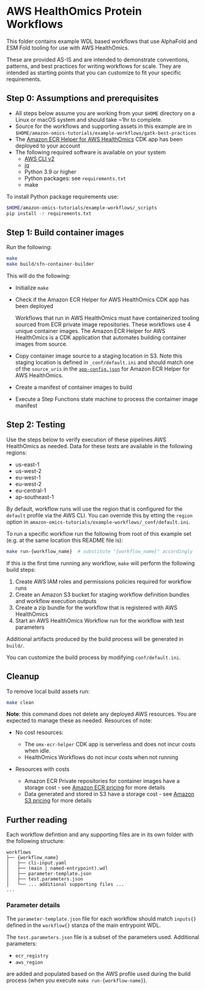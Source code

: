 # AWS HealthOmics Protein Workflows

This folder contains example WDL based workflows that use AlphaFold and ESM Fold tooling for use with AWS HealthOmics.

These are provided AS-IS and are intended to demonstrate conventions, patterns, and best practices for writing workflows for scale. They are intended as starting points that you can customize to fit your specific requirements.

## Step 0: Assumptions and prerequisites
- All steps below assume you are working from your `$HOME` directory on a Linux or macOS system and should take ~1hr to complete.
- Source for the workflows and supporting assets in this example are in `$HOME/amazon-omics-tutorials/example-workflows/gatk-best-practices`
- The [Amazon ECR Helper for AWS HealthOmics](https://github.com/aws-samples/amazon-ecr-helper-for-aws-healthomics) CDK app has been deployed to your account
- The following required software is available on your system
    - [AWS CLI v2](https://aws.amazon.com/cli/)
    - [jq](https://stedolan.github.io/jq/)
    - Python 3.9 or higher
    - Python packages: see `requirements.txt`
    - make

To install Python package requirements use:
```bash
$HOME/amazon-omics-tutorials/example-workflows/_scripts
pip install -r requirements.txt
```

## Step 1: Build container images

Run the following:

```bash
make
make build/sfn-container-builder
```

This will do the following: 
- Initialize `make`
- Check if the Amazon ECR Helper for AWS HealthOmics CDK app has been deployed

  Workflows that run in AWS HealthOmics must have containerized tooling sourced from ECR private image repositories. These workflows use 4 unique container images. The Amazon ECR Helper for AWS HealthOmics is a CDK application that automates building container images from source.

- Copy container image source to a staging location in S3. Note this staging location is defined in `_conf/default.ini` and should match one of the `source_uris` in the [`app-config.json`](https://github.com/aws-samples/amazon-ecr-helper-for-aws-healthomics?tab=readme-ov-file#building-containers) for Amazon ECR Helper for AWS HealthOmics.
- Create a manifest of container images to build
- Execute a Step Functions state machine to process the contaimer image manifest

## Step 2: Testing

Use the steps below to verify execution of these pipelines AWS HealthOmics as needed. Data for these tests are available in the following regions:

- us-east-1
- us-west-2
- eu-west-1
- eu-west-2
- eu-central-1
- ap-southeast-1

By default, workflow runs will use the region that is configured for the `default` profile via the AWS CLI. You can override this by etting the `region` option in `amazon-omics-tutorials/example-workflows/_conf/default.ini`.


To run a specific workflow run the following from root of this example set (e.g. at the same location this README file is):

```bash
make run-{workflow_name}  # substitute "{workflow_name}" accordingly
```

If this is the first time running any workflow, `make` will perform the following build steps: 

1. Create AWS IAM roles and permissions policies required for workflow runs
2. Create an Amazon S3 bucket for staging workflow definition bundles and workflow execution outputs
3. Create a zip bundle for the workflow that is registered with AWS HealthOmics
4. Start an AWS HealthOmics Workflow run for the workflow with test parameters

Additional artifacts produced by the build process will be generated in `build/`.

You can customize the build process by modifying `conf/default.ini`.

## Cleanup
To remove local build assets run:

```bash
make clean
```

**Note**: this command does not delete any deployed AWS resources. You are expected to manage these as needed. Resources of note:

- No cost resources:
    - The `omx-ecr-helper` CDK app is serverless and does not incur costs when idle.
    - HealthOmics Workflows do not incur costs when not running

- Resources with costs
    - Amazon ECR Private repositories for container images have a storage cost - see [Amazon ECR pricing](https://aws.amazon.com/ecr/pricing/) for more details
    - Data generated and stored in S3 have a storage cost - see [Amazon S3 pricing](https://aws.amazon.com/s3/pricing/) for more details

## Further reading
Each workflow defintion and any supporting files are in its own folder with the following structure:

```text
workflows
├── {workflow_name}
│   ├── cli-input.yaml
│   ├── (main | named-entrypoint).wdl
│   ├── parameter-template.json
│   ├── test.parameters.json
│   └── ... additional supporting files ...
...
```

### Parameter details

The `parameter-template.json` file for each workflow should match `inputs{}` defined in the `workflow{}` stanza of the main entrypoint WDL.

The `test.parameters.json` file is a subset of the parameters used. Additional parameters:

- `ecr_registry`
- `aws_region`

are added and populated based on the AWS profile used during the build process (when you execute `make run-{workflow-name}`).

